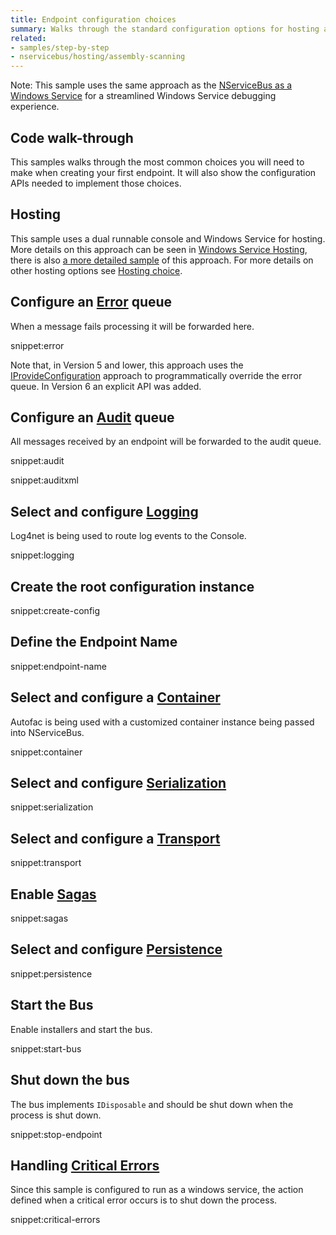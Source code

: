 ```yaml
---
title: Endpoint configuration choices
summary: Walks through the standard configuration options for hosting an endpoint.
related:
- samples/step-by-step
- nservicebus/hosting/assembly-scanning
---
```


Note: This sample uses the same approach as the [NServiceBus as a Windows Service](/samples/hosting/windows-service/) for a streamlined Windows Service debugging experience.


## Code walk-through

This samples walks through the most common choices you will need to make when creating your first endpoint. It will also show the configuration APIs needed to implement those choices.


## Hosting

This sample uses a dual runnable console and Windows Service for hosting. More details on this approach can be seen in [Windows Service Hosting](/nservicebus/hosting/windows-service.md), there is also [a more detailed sample](/samples/hosting/windows-service/) of this approach. For more details on other hosting options see [Hosting choice](/nservicebus/hosting).


## Configure an [Error](/nservicebus/errors) queue

When a message fails processing it will be forwarded here.

snippet:error

Note that, in Version 5 and lower, this approach uses the [IProvideConfiguration](/nservicebus/hosting/custom-configuration-providers.md) approach to programmatically override the error queue. In Version 6 an explicit API was added.


## Configure an [Audit](/nservicebus/operations/auditing.md) queue

All messages received by an endpoint will be forwarded to the audit queue.

snippet:audit

snippet:auditxml



## Select and configure [Logging](/nservicebus/logging)

Log4net is being used to route log events to the Console.

snippet:logging


## Create the root configuration instance

snippet:create-config


## Define the Endpoint Name

snippet:endpoint-name


## Select and configure a [Container](/nservicebus/containers)

Autofac is being used with a customized container instance being passed into NServiceBus.

snippet:container


## Select and configure [Serialization](/nservicebus/serialization)

snippet:serialization


## Select and configure a [Transport](/nservicebus/transports)

snippet:transport


## Enable [Sagas](/nservicebus/sagas)

snippet:sagas


## Select and configure [Persistence](/nservicebus/persistence)

snippet:persistence


## Start the Bus

Enable installers and start the bus.

snippet:start-bus


## Shut down the bus

The bus implements `IDisposable` and should be shut down when the process is shut down.

snippet:stop-endpoint


## Handling [Critical Errors](/nservicebus/hosting/critical-errors.md)

Since this sample is configured to run as a windows service, the action defined when a critical error occurs is to shut down the process.

snippet:critical-errors

